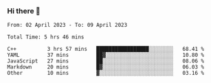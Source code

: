 ### Hi there 👋

<!--
**wangsy503/wangsy503** is a ✨ _special_ ✨ repository because its `README.md` (this file) appears on your GitHub profile.

Here are some ideas to get you started:

- 🔭 I’m currently working on ...
- 🌱 I’m currently learning ...
- 👯 I’m looking to collaborate on ...
- 🤔 I’m looking for help with ...
- 💬 Ask me about ...
- 📫 How to reach me: ...
- 😄 Pronouns: ...
- ⚡ Fun fact: ...
-->
<!--START_SECTION:waka-->

```text
From: 02 April 2023 - To: 09 April 2023

Total Time: 5 hrs 46 mins

C++          3 hrs 57 mins   █████████████████░░░░░░░░   68.41 %
YAML         37 mins         ██▓░░░░░░░░░░░░░░░░░░░░░░   10.80 %
JavaScript   27 mins         ██░░░░░░░░░░░░░░░░░░░░░░░   08.06 %
Markdown     20 mins         █▓░░░░░░░░░░░░░░░░░░░░░░░   06.03 %
Other        10 mins         ▓░░░░░░░░░░░░░░░░░░░░░░░░   03.16 %
```

<!--END_SECTION:waka-->
